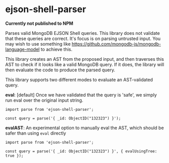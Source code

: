 # ejson-shell-parser

**Currently not published to NPM**

Parses valid MongoDB EJSON Shell queries.
This library does not validate that these queries are correct. It's focus is on parsing untrusted input. You may wish to use something like https://github.com/mongodb-js/mongodb-language-model to achieve this.

This library creates an AST from the proposed input, and then traverses this AST to check if it looks like a valid MongoDB query. If it does, the library will then evaluate the code to produce the parsed query.

This library supports two different modes to evaluate an AST-validated query.

**eval**: [default] Once we have validated that the query is 'safe', we simply run eval over the original input string.

```
import parse from 'ejson-shell-parser';

const query = parse('{ _id: ObjectID("132323") }');
```

**evalAST**: An experimental option to manually eval the AST, which should be safer than using `eval` directly

```
import parse from 'ejson-shell-parser';

const query = parse('{ _id: ObjectID("132323") }', { evalUsingTree: true });
```

